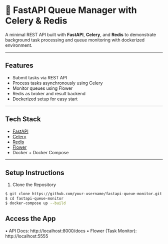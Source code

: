# 🚀 FastAPI Queue Manager with Celery & Redis

A minimal REST API built with **FastAPI**, **Celery**, and **Redis** to demonstrate background task processing and queue monitoring with dockerized environment.

---

## Features

- Submit tasks via REST API
- Process tasks asynchronously using Celery
- Monitor queues using Flower
- Redis as broker and result backend
- Dockerized setup for easy start

---

## Tech Stack

- [FastAPI](https://fastapi.tiangolo.com/)
- [Celery](https://docs.celeryq.dev/)
- [Redis](https://redis.io/)
- [Flower](https://flower.readthedocs.io/en/latest/)
- Docker + Docker Compose

---

## Setup Instructions

1. Clone the Repository

```bash
$ git clone https://github.com/your-username/fastapi-queue-monitor.git
$ cd fastapi-queue-monitor
$ docker-compose up --build
```
##  Access the App
• API Docs: http://localhost:8000/docs
• Flower (Task Monitor): http://localhost:5555